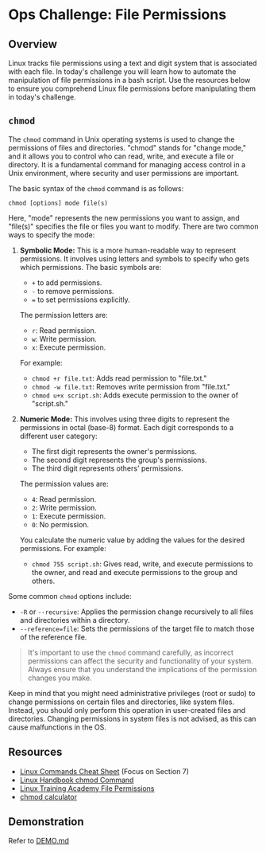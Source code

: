 # Ops Challenge: File Permissions

## Overview

Linux tracks file permissions using a text and digit system that is associated with each file. In today's challenge you will learn how to automate the manipulation of file permissions in a bash script. Use the resources below to ensure you comprehend Linux file permissions before manipulating them in today's challenge.

## `chmod`

The `chmod` command in Unix operating systems is used to change the permissions of files and directories. "chmod" stands for "change mode," and it allows you to control who can read, write, and execute a file or directory. It is a fundamental command for managing access control in a Unix environment, where security and user permissions are important.

The basic syntax of the `chmod` command is as follows:

```
chmod [options] mode file(s)
```

Here, "mode" represents the new permissions you want to assign, and "file(s)" specifies the file or files you want to modify. There are two common ways to specify the mode:

1. **Symbolic Mode:** This is a more human-readable way to represent permissions. It involves using letters and symbols to specify who gets which permissions. The basic symbols are:
   - `+` to add permissions.
   - `-` to remove permissions.
   - `=` to set permissions explicitly.

   The permission letters are:
   - `r`: Read permission.
   - `w`: Write permission.
   - `x`: Execute permission.

   For example:
   - `chmod +r file.txt`: Adds read permission to "file.txt."
   - `chmod -w file.txt`: Removes write permission from "file.txt."
   - `chmod u+x script.sh`: Adds execute permission to the owner of "script.sh."

2. **Numeric Mode:** This involves using three digits to represent the permissions in octal (base-8) format. Each digit corresponds to a different user category:
   - The first digit represents the owner's permissions.
   - The second digit represents the group's permissions.
   - The third digit represents others' permissions.

   The permission values are:
   - `4`: Read permission.
   - `2`: Write permission.
   - `1`: Execute permission.
   - `0`: No permission.

   You calculate the numeric value by adding the values for the desired permissions. For example:
   - `chmod 755 script.sh`: Gives read, write, and execute permissions to the owner, and read and execute permissions to the group and others.

Some common `chmod` options include:
- `-R` or `--recursive`: Applies the permission change recursively to all files and directories within a directory.
- `--reference=file`: Sets the permissions of the target file to match those of the reference file.

> It's important to use the `chmod` command carefully, as incorrect permissions can affect the security and functionality of your system. Always ensure that you understand the implications of the permission changes you make.

Keep in mind that you might need administrative privileges (root or sudo) to change permissions on certain files and directories, like system files. Instead, you should only perform this operation in user-created files and directories. Changing permissions in system files is not advised, as this can cause malfunctions in the OS.

## Resources

- [Linux Commands Cheat Sheet](https://www.linuxtrainingacademy.com/linux-commands-cheat-sheet/) (Focus on Section 7)
- [Linux Handbook chmod Command](https://linuxhandbook.com/chmod-command/)
- [Linux Training Academy File Permissions](https://www.linuxtrainingacademy.com/linux-commands-cheat-sheet/#7_8211_FILE_PERMISSIONS)
- [chmod calculator](https://chmod-calculator.com/)

## Demonstration

Refer to [DEMO.md](DEMO.md)
